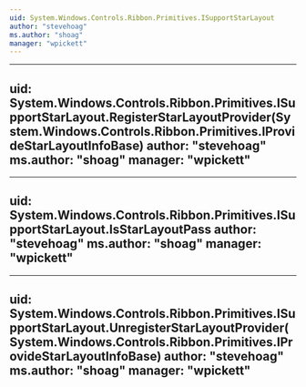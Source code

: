 ```yaml
---
uid: System.Windows.Controls.Ribbon.Primitives.ISupportStarLayout
author: "stevehoag"
ms.author: "shoag"
manager: "wpickett"
---
```


---
uid: System.Windows.Controls.Ribbon.Primitives.ISupportStarLayout.RegisterStarLayoutProvider(System.Windows.Controls.Ribbon.Primitives.IProvideStarLayoutInfoBase)
author: "stevehoag"
ms.author: "shoag"
manager: "wpickett"
---

---
uid: System.Windows.Controls.Ribbon.Primitives.ISupportStarLayout.IsStarLayoutPass
author: "stevehoag"
ms.author: "shoag"
manager: "wpickett"
---

---
uid: System.Windows.Controls.Ribbon.Primitives.ISupportStarLayout.UnregisterStarLayoutProvider(System.Windows.Controls.Ribbon.Primitives.IProvideStarLayoutInfoBase)
author: "stevehoag"
ms.author: "shoag"
manager: "wpickett"
---
